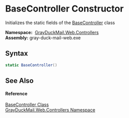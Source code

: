 BaseController Constructor
==========================
Initializes the static fields of the [BaseController][1] class

  **Namespace:**  [GrayDuckMail.Web.Controllers][2]  
  **Assembly:** gray-duck-mail-web.exe

Syntax
------

```csharp
static BaseController()
```


See Also
--------

#### Reference
[BaseController Class][1]  
[GrayDuckMail.Web.Controllers Namespace][2]  

[1]: README.md
[2]: ../README.md
